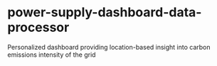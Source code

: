 # power-supply-dashboard-data-processor

Personalized dashboard providing location-based insight into carbon emissions intensity of the grid
